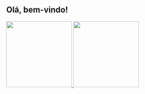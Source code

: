 ## Olá, bem-vindo!

<div>
  <a href="https://github.com/ArthurTrindade">
  <img height="175em" src="https://github-readme-stats.vercel.app/api?username=ArthurTrindade&show_icons=true&theme=dracula&include_all_commits=true&count_private=true"/>
  <img height="175em" src="https://github-readme-stats.vercel.app/api/top-langs/?username=ArthurTrindade&layout=compact&langs_count=7&theme=dracula"/>
</div>

##
